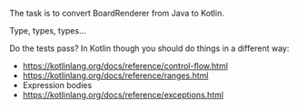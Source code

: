 The task is to convert BoardRenderer from Java to Kotlin.

Type, types, types...

Do the tests pass? In Kotlin though you should do things in a different way:
- https://kotlinlang.org/docs/reference/control-flow.html
- https://kotlinlang.org/docs/reference/ranges.html
- Expression bodies
- https://kotlinlang.org/docs/reference/exceptions.html